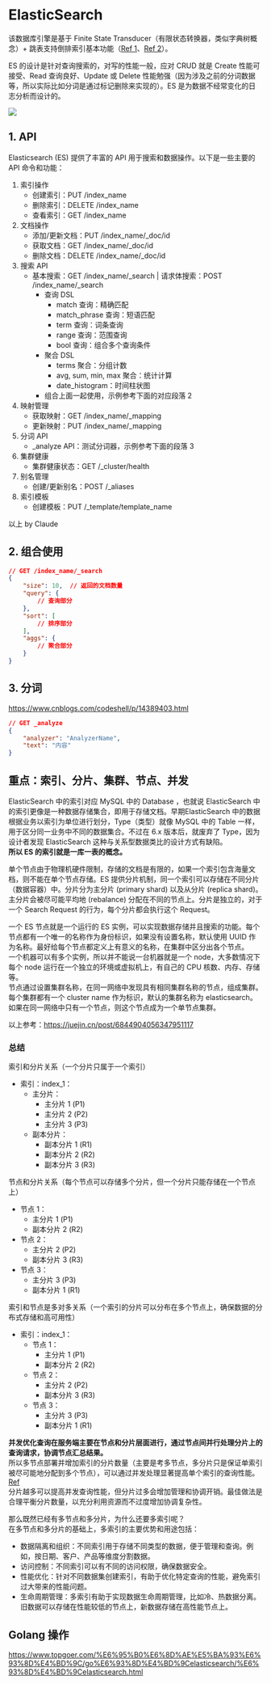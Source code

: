 # ElasticSearch
该数据库引擎是基于 Finite State Transducer（有限状态转换器，类似字典树概念）+ 跳表支持倒排索引基本功能（[Ref 1](https://stackoverflow.com/a/43203339/6481829)、[Ref 2](https://www.elastic.co/cn/blog/found-elasticsearch-from-the-bottom-up)）。  

ES 的设计是针对查询搜索的，对写的性能一般，应对 CRUD 就是 Create 性能可接受、Read 查询良好、Update 或 Delete 性能勉强（因为涉及之前的分词数据等，所以实际比如分词是通过标记删除来实现的）。ES 是为数据不经常变化的日志分析而设计的。  

![](./ElasticSearch%20Usage%20Case.gif)  

## 1. API
Elasticsearch (ES) 提供了丰富的 API 用于搜索和数据操作。以下是一些主要的 API 命令和功能：
1. 索引操作
   - 创建索引：PUT /index_name
   - 删除索引：DELETE /index_name
   - 查看索引：GET /index_name
2. 文档操作
   - 添加/更新文档：PUT /index_name/_doc/id
   - 获取文档：GET /index_name/_doc/id
   - 删除文档：DELETE /index_name/_doc/id
3. 搜索 API
   - 基本搜索：GET /index_name/_search | 请求体搜索：POST /index_name/_search
     - 查询 DSL
       - match 查询：精确匹配
       - match_phrase 查询：短语匹配
       - term 查询：词条查询
       - range 查询：范围查询
       - bool 查询：组合多个查询条件
     - 聚合 DSL
       - terms 聚合：分组计数
       - avg, sum, min, max 聚合：统计计算
       - date_histogram：时间柱状图
     - 组合上面一起使用，示例参考下面的对应段落 2
4. 映射管理
   - 获取映射：GET /index_name/_mapping
   - 更新映射：PUT /index_name/_mapping
5. 分词 API
   - _analyze API：测试分词器，示例参考下面的段落 3
6. 集群健康
   - 集群健康状态：GET /_cluster/health
7. 别名管理
   - 创建/更新别名：POST /_aliases
8. 索引模板
   - 创建模板：PUT /_template/template_name

以上 by Claude  

## 2. 组合使用
```json
// GET /index_name/_search
{
    "size": 10,  // 返回的文档数量
    "query": {
        // 查询部分
    },
    "sort": [
        // 排序部分
    ],
    "aggs": {
        // 聚合部分
    }
}
```

## 3. 分词
https://www.cnblogs.com/codeshell/p/14389403.html  
```json
// GET _analyze
{
    "analyzer": "AnalyzerName",
    "text": "内容"
}
```

## 重点：索引、分片、集群、节点、并发
ElasticSearch 中的索引对应 MySQL 中的 Database ，也就说 ElasticSearch 中的索引更像是一种数据存储集合，即用于存储文档。早期ElasticSearch 中的数据根据业务以索引为单位进行划分，Type（类型）就像 MySQL 中的 Table 一样，用于区分同一业务中不同的数据集合。不过在 6.x 版本后，就废弃了 Type，因为设计者发现 ElasticSearch 这种与关系型数据类比的设计方式有缺陷。  
**所以 ES 的索引就是一库一表的概念。**  

单个节点由于物理机硬件限制，存储的文档是有限的，如果一个索引包含海量文档，则不能在单个节点存储。ES 提供分片机制，同一个索引可以存储在不同分片（数据容器）中。分片分为主分片 (primary shard) 以及从分片 (replica shard)。主分片会被尽可能平均地 (rebalance) 分配在不同的节点上。分片是独立的，对于一个 Search Request 的行为，每个分片都会执行这个 Request。  

一个 ES 节点就是一个运行的 ES 实例，可以实现数据存储并且搜索的功能。每个节点都有一个唯一的名称作为身份标识，如果没有设置名称，默认使用 UUID 作为名称。最好给每个节点都定义上有意义的名称，在集群中区分出各个节点。  
一个机器可以有多个实例，所以并不能说一台机器就是一个 node，大多数情况下每个 node 运行在一个独立的环境或虚拟机上，有自己的 CPU 核数、内存、存储等。  
节点通过设置集群名称，在同一网络中发现具有相同集群名称的节点，组成集群。每个集群都有一个 cluster name 作为标识，默认的集群名称为 elasticsearch。如果在同一网络中只有一个节点，则这个节点成为一个单节点集群。  

以上参考：https://juejin.cn/post/6844904056347951117  

### 总结
索引和分片关系（一个分片只属于一个索引）
* 索引：index_1：
  * 主分片：
    * 主分片 1 (P1)
    * 主分片 2 (P2)
    * 主分片 3 (P3)
  * 副本分片：
    * 副本分片 1 (R1)
    * 副本分片 2 (R2)
    * 副本分片 3 (R3)

节点和分片关系（每个节点可以存储多个分片，但一个分片只能存储在一个节点上）
* 节点 1：
  * 主分片 1 (P1)
  * 副本分片 2 (R2)
* 节点 2：
  * 主分片 2 (P2)
  * 副本分片 3 (R3)
* 节点 3：
  * 主分片 3 (P3)
  * 副本分片 1 (R1)

索引和节点是多对多关系（一个索引的分片可以分布在多个节点上，确保数据的分布式存储和高可用性）
* 索引：index_1：
  * 节点 1：
    * 主分片 1 (P1)
    * 副本分片 2 (R2)
  * 节点 2：
    * 主分片 2 (P2)
    * 副本分片 3 (R3)
  * 节点 3：
    * 主分片 3 (P3)
    * 副本分片 1 (R1)

**并发优化查询在服务端主要在节点和分片层面进行，通过节点间并行处理分片上的查询请求，协调节点汇总结果。**  
所以多节点部署并增加索引的分片数量（主要是考多节点，多分片只是保证单索引被尽可能地分配到多个节点），可以通过并发处理显著提高单个索引的查询性能。[Ref](https://www.easyice.cn/archives/355)  
分片越多可以提高并发查询性能，但分片过多会增加管理和协调开销。最佳做法是合理平衡分片数量，以充分利用资源而不过度增加协调复杂性。  

那么既然已经有多节点和多分片，为什么还要多索引呢？  
在多节点和多分片的基础上，多索引的主要优势和用途包括：
* 数据隔离和组织：不同索引用于存储不同类型的数据，便于管理和查询。例如，按日期、客户、产品等维度分割数据。
* 访问控制：不同索引可以有不同的访问权限，确保数据安全。
* 性能优化：针对不同数据集创建索引，有助于优化特定查询的性能，避免索引过大带来的性能问题。
* 生命周期管理：多索引有助于实现数据生命周期管理，比如冷、热数据分离。旧数据可以存储在性能较低的节点上，新数据存储在高性能节点上。


## Golang 操作
https://www.topgoer.com/%E6%95%B0%E6%8D%AE%E5%BA%93%E6%93%8D%E4%BD%9C/go%E6%93%8D%E4%BD%9Celasticsearch/%E6%93%8D%E4%BD%9Celasticsearch.html  
